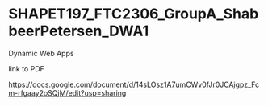 # SHAPET197_FTC2306_GroupA_ShabbeerPetersen_DWA1
Dynamic Web Apps

link to PDF

https://docs.google.com/document/d/14sLOsz1A7umCWv0fJr0JCAjgpz_Fcm-rfgaay2oSQjM/edit?usp=sharing
